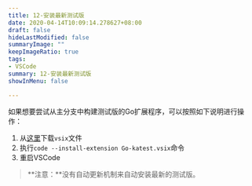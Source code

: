 ```yaml
---
title: 12-安装最新测试版
date: 2020-04-14T10:09:14.278627+08:00
draft: false
hideLastModified: false
summaryImage: ""
keepImageRatio: true
tags:
- VSCode
summary: 12-安装最新测试版
showInMenu: false

---
```


如果想要尝试从主分支中构建测试版的Go扩展程序，可以按照如下说明进行操作：

1. 从[这里](https://github.com/Microsoft/vscode-go/releases/tag/latest)下载`vsix`文件
2. 执行`code --install-extension Go-katest.vsix`命令
3. 重启VSCode

> **注意：**没有自动更新机制来自动安装最新的测试版。
